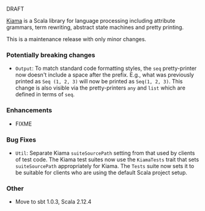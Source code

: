 DRAFT

[Kiama](https://bitbucket.org/inkytonik/kiama) is a Scala library for language processing including attribute grammars, term rewriting, abstract state machines and pretty printing.

This is a maintenance release with only minor changes.

### Potentially breaking changes

* `Output`: To match standard code formatting styles, the `seq` pretty-printer now doesn't include a space after the prefix. E.g., what was previously printed as `Seq (1, 2, 3)` will now be printed as `Seq(1, 2, 3)`. This change is also visible via the pretty-printers `any` and `list` which are defined in terms of `seq`.

### Enhancements

* FIXME

### Bug Fixes

* `Util`: Separate Kiama `suiteSourcePath` setting from that used by clients of test code. The Kiama test suites now use the `KiamaTests` trait that sets `suiteSourcePath` appropriately for Kiama. The `Tests` suite now sets it to be suitable for clients who are using the default Scala project setup.

### Other

* Move to sbt 1.0.3, Scala 2.12.4
